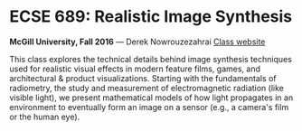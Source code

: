 # ECSE 689: Realistic Image Synthesis
**McGill University, Fall 2016** &mdash; Derek Nowrouzezahrai
[Class website][website]

This class explores the technical details behind image synthesis techniques used for realistic visual effects in modern feature films, games, and architectural & product visualizations. Starting with the fundamentals of radiometry, the study and measurement of electromagnetic radiation (like visible light), we present mathematical models of how light propagates in an environment to eventually form an image on a sensor (e.g., a camera's film or the human eye).

[website]: http://www.cim.mcgill.ca/~derek/ecse689.html
